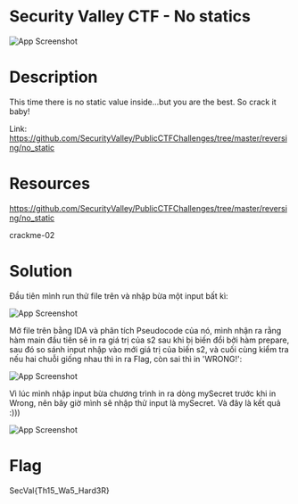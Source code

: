 # Security Valley CTF - No statics

![App Screenshot](https://github.com/shiroyagi4777/Security-Valley-CTF/blob/2ed5d34ca5621667e5f959d6dfbc620750338fda/Reverse/%20No%20statics/Image/Screenshot%202023-06-17%20153014.png)

# Description

This time there is no static value inside...but you are the best. So crack it baby!

Link: https://github.com/SecurityValley/PublicCTFChallenges/tree/master/reversing/no_static

# Resources

https://github.com/SecurityValley/PublicCTFChallenges/tree/master/reversing/no_static

crackme-02

# Solution

Đầu tiên mình run thử file trên và nhập bừa một input bất kì:

![App Screenshot](https://github.com/shiroyagi4777/Security-Valley-CTF/blob/2ed5d34ca5621667e5f959d6dfbc620750338fda/Reverse/%20No%20statics/Image/2.png)

Mở file trên bằng IDA và phân tích Pseudocode của nó, mình nhận ra rằng hàm main đầu tiên sẽ in ra giá trị của s2 sau khi bị biến đổi bởi hàm prepare, sau đó so sánh input nhập vào mới giá trị của biến s2, và cuối cùng kiểm tra nếu hai chuỗi giống nhau thì in ra Flag, còn sai thì in 'WRONG!':

![App Screenshot](https://github.com/shiroyagi4777/Security-Valley-CTF/blob/2ed5d34ca5621667e5f959d6dfbc620750338fda/Reverse/%20No%20statics/Image/1.png)

Vì lúc mình nhập input bừa chương trình in ra dòng mySecret trước khi in Wrong, nên bây giờ mình sẽ nhập thử input là mySecret. Và đây là kết quả :)))

![App Screenshot](https://github.com/shiroyagi4777/Security-Valley-CTF/blob/2ed5d34ca5621667e5f959d6dfbc620750338fda/Reverse/%20No%20statics/Image/3.png)

# Flag

SecVal{Th15_Wa5_Hard3R}


